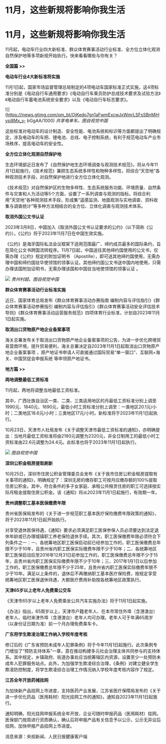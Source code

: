 # 11月，这些新规将影响你我生活

# 11月，这些新规将影响你我生活

11月起，电动车行业四大新标准、群众体育赛事活动行业标准、全方位立体化观测自然保护地等多项新规开始执行。快来看看哪些与你有关？

**全国篇 >>**

**电动车行业4大新标准将实施**

11月1日起，国家市场监督管理总局制定的4项电动车国家标准正式实施，这4项标准分别是《电动自行车通用要求》《电动自行车乘员防护总成技术要求及试验方法》《电动自行车蓄电池系统安全要求》以及《电动自行车标志要求》。

![](https://inews.gtimg.com/om_bt/OjKedo7gn1aFwmExcwJxWmrLSFsSBnMiHysi8Mx_v-
bGgAA/1000) _共享电单车。图自视觉中国_

这些标准对电动车的设计制造、安全性能、电池系统和标识等方面都提出了明确规定，涉及电动车的车把、锂电池、总线、电子控制系统，有利于规范电动车产业市场秩序，提高电动车的安全性。

**全方位立体化观测自然保护地**

生态环境部近日发布了《自然保护地生态环境调查与观测技术规范》，将从今年11月1日起施行。《技术规范》兼顾生态系统多样性和物种多样性，将综合“天空地”各种观测技术手段，对自然保护地进行全方位立体化观测。

《技术规范》对自然保护区的生物多样性、生态系统服务功能、环境质量、自然条件与灾害和人为活动等5个方面，设置了一系列调查与观测的指标。将综合利用“天空地”各种观测技术手段，形成集“遥感监测、地面观测与实地调查、资料收集与调查统计”等多种方法相结合的全方位、立体化调查与观测技术体系。

**取消外国公文书认证**

2023年3月8日，中国加入《取消外国公文书认证要求的公约》（以下简称《公约》）。《公约》将于2023年11月7日在中国生效实施。

《公约》是海牙国际私法会议框架下适用范围最广、缔约成员最多的国际条约，旨在简化公文书跨国流转程序。11月7日起，中国送往其他缔约国使用的公文书，仅需办理《公约》规定的附加证明书
（Apostille），即可送其他缔约国使用，无需办理中国和缔约国驻华使领馆的领事认证。其他缔约国公文书送中国内地使用，只需办理该国附加证明书，无需办理该国和中国驻当地使领馆的领事认证
。

![](https://inews.gtimg.com/om_bt/ONEwaGsppNLZwbw3vaWNEAWRsh6vouEDncOTACnkFPz0AAA/1000)
_贵州村超。图自视觉中国_

**群众体育赛事活动行业标准实施**

近日，国家体育总局发布《群众体育赛事活动办赛指南 编制内容与评估指引》《群众体育赛事活动参赛指引
编制内容与评估指引》《群众体育赛事活动安全评估技术导则》《群众体育赛事活动运营服务规范》四项体育行业标准，计划自2023年11月1日起实施。

**取消出口货物原产地企业备案事项**

海关总署发布关于取消出口货物原产地企业备案事项的公告，为进一步优化跨境贸易营商环境，提升贸易便利，海关总署决定自2023年11月1日起取消出口货物原产地企业备案事项
，原产地证书申请人可直接通过国际贸易“单一窗口”、互联网+海关、中国贸促会申报系统 等申领原产地证书。

**地方篇 >>**

**两地调整最低工资标准**

11月起，两地将调整当地最低工资标准。

其中，广西壮族自治区一类、二类、三类适用地区的月最低工资标准分别上调至1990元、1840元、1690元，最低小时工资标准分别上调至：一类地区20.1元/小时；二类地区18.6元/小时；三类地区17元/小时。新标准将于2023年11月1日起执行。

10月23日，天津市人社局发布《关于调整天津市最低工资标准的通知》，亦明确提出：当地月最低工资标准将由2180元调整为2320元，非全日制用工的最低小时工资标准由22.6元调整为24.4元。此标准也将于2023年11月1日起执行。

![](https://inews.gtimg.com/om_bt/ODVCSqCPcP917riitfpME15CSrDe_NPE59r_DhZyZcKxoAA/1000)
_图自视觉中国_

**深圳公积金租房提取刷新**

10月25日，深圳市住房公积金管理委员会发布《关于我市住房公积金租房提取有关事项的通知》，明确规定了：深圳无房的缴存职工可按月应缴存额的100%提取住房公积金。其中，符合条件的多子女家庭、承租公共租赁住房的职工可选择按实际月租金提取住房公积金。该《通知》将从2023年11月1日起施行，有效期一年。

**贵州调整职工基本医保缴费年限**

贵州省医保局发布的《关于进一步规范职工基本医疗保险缴费年限政策的通知》，将于2023年11月1日起开始执行。

对享受退休医保待遇，《通知》要求必须满足职工医保参保人员必须要达到法定退休年龄或已办理城镇职工养老保险退休手续。其次，职工医保缴费年限必须符合下列条件之一：一、各统筹地区职工医保启动前已经参加工作的，职工医保缴费总年限不少于10年，且贵州省内职工医保实际缴费年限不少于10年；二、各统筹地区职工医保启动后至2016年12月31日前参加工作的，职工医保缴费总年限不少于15年，且贵州省内职工医保实际缴费年限不少于10年；三、2017年1月1日以后参加工作的，职工医保缴费总年限不少于25年，且贵州省内职工医保实际缴费年限不少于10年。满足以上条件的，退休后不再缴纳职工基本医疗保险费，按规定享受统筹地区职工医保退休待遇，大额医疗费用补助按各统筹地区政策执行。

**天津65岁以上老年人免费乘公交车**

《天津市65岁以上老年人免费乘坐公共汽车实施办法》将于11月1日起实施。

《办法》指出，65周岁以上，天津市户籍老年人、在本市常住外埠（含港澳台）老年人、临时来津外埠（含港澳台）老年人均可办理。老年人可于年满65周岁（以身份证日期为准）前一个月办理免费乘车卡。

**广东将学生欺凌治理工作纳入学校年度考核**

修订后的《广东省预防未成年人犯罪条例》将于今年11月1日起施行。此次条例专门增加了“预防支持体系”一章，意在推动构建多元社会治理主体共同参与的支持体系。其中规定，乡镇政府、街道办事处应当统筹辖区内资源，设置至少一处预防未成年人犯罪服务站点。此外，为加强学生欺凌综合治理，《条例》对建立健全学生欺凌防控制度，将学生欺凌综合治理工作情况纳入学校年度考核内容作了规定。

**江苏全年开放药械挂网**

为加快新产品挂网上市进度，支持医药产业发展，江苏省医疗保障局发布的《关于进一步优化药品（医用耗材）阳光挂网工作的通知》，通知自2023年11月1日起施行。

通知明确，阳光挂网申报系统全年开放，企业可随时申报药品（医用耗材）挂网。医保部门按周进行资质确认，确认后将申报产品有关信息予以公示，公示无异议后挂网，加快申报产品挂网上市进度。

消息来源：央视新闻、人民日报健康客户端

